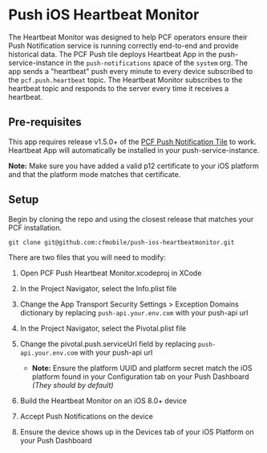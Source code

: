 # Push iOS Heartbeat Monitor

The Heartbeat Monitor was designed to help PCF operators ensure their Push Notification service is running correctly end-to-end and provide historical data. The PCF Push tile deploys Heartbeat App in the push-service-instance in the `push-notifications` space of the `system` org. The app sends a "heartbeat" push every minute to every device subscribed to the `pcf.push.heartbeat` topic. The Heartbeat Monitor subscribes to the heartbeat topic and responds to the server every time it receives a heartbeat.

## Pre-requisites

This app requires release v1.5.0+ of the [PCF Push Notification Tile](https://network.pivotal.io/products/push-notification-service#/releases/) to work. Heartbeat App will automatically be installed in your push-service-instance. 

__Note:__ Make sure you have added a valid p12 certificate to your iOS platform and that the platform mode matches that certificate.

## Setup

Begin by cloning the repo and using the closest release that matches your PCF installation.

`git clone git@github.com:cfmobile/push-ios-heartbeatmonitor.git`

There are two files that you will need to modify:

1. Open PCF Push Heartbeat Monitor.xcodeproj in XCode

1. In the Project Navigator, select the Info.plist file

1. Change the App Transport Security Settings > Exception Domains dictionary by replacing `push-api.your.env.com` with your push-api url

1. In the Project Navigator, select the Pivotal.plist file

1. Change the pivotal.push.serviceUrl field by replacing `push-api.your.env.com` with your push-api url
    - __Note:__ Ensure the platform UUID and platform secret match the iOS platform found in your Configuration tab on your Push Dashboard _(They should by default)_

1. Build the Heartbeat Monitor on an iOS 8.0+ device

1. Accept Push Notifications on the device

1. Ensure the device shows up in the Devices tab of your iOS Platform on your Push Dashboard
